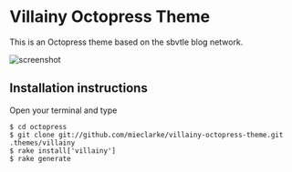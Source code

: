 # Villainy Octopress Theme

This is an Octopress theme based on the sbvtle blog network.

![screenshot](http://dl.dropbox.com/u/4479354/Screenshots/sih9btflej5s.png "Screenshot")

## Installation instructions

Open your terminal and type

    $ cd octopress
    $ git clone git://github.com/mieclarke/villainy-octopress-theme.git .themes/villainy
    $ rake install['villainy']
    $ rake generate
